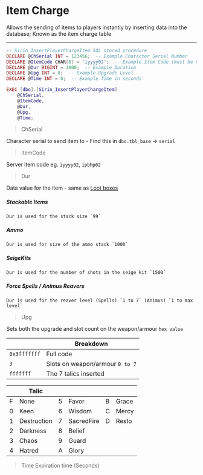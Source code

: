 # Item Charge

Allows the sending of items to players instantly by inserting data into the database; Known as the item charge table

***



```lua
-- Sirin_InsertPlayerChargeItem SQL stored procedure
DECLARE @ChSerial INT = 123456;  -- Example Character Serial Number
DECLARE @ItemCode CHAR(8) = 'iyyyy02';  -- Example Item Code (must be 8 characters)
DECLARE @Dur BIGINT = 1000;  -- Example Duration
DECLARE @Upg INT = 0;  -- Example Upgrade Level
DECLARE @Time INT = 0;  -- Example Time in seconds

EXEC [dbo].[Sirin_InsertPlayerChargeItem]
    @ChSerial,
    @ItemCode,
    @Dur,
    @Upg,
    @Time;
```

> ChSerial

Character serial to send item to - Find this in `dbo.tbl_base` → `serial`

> ItemCode

Server item code eg. `iyyyy02`, `ipbhp02` 

> Dur

Data value for the item - same as [Loot boxes](/lua/features/lootboxes.md#extra-item-data-stacks-summons-upgrades-ammo)

##### Stackable Items
    Dur is used for the stack size `99`
##### Ammo
    Dur is used for size of the ammo stack `1000`

##### SeigeKits
    Dur is used for the number of shots in the seige kit `1500`

##### Force Spells / Animus Reavers
    Dur is used for the reaver level (Spells) `1 to 7` (Animus) `1 to max level`

> Upg

Sets both the upgrade and slot count on the weapon/armour `hex value`

|   | Breakdown   |
|---|---|
| `0x3fffffff`  | Full code  |
| `3`  | Slots on weapon/armour  `0 to 7` |
| `fffffff`  | The 7 talics inserted  |

|   | Talic   | |  |    | |
|---|---|---|---|---|---|
| F  | None  | 5  | Favor  | B  | Grace  |
| 0  | Keen  | 6  | Wisdom  | C  | Mercy  |
| 1  | Destruction  | 7  | SacredFire  | D  | Resto  |
| 2  | Darkness  | 8  | Belief  |
| 3  | Chaos  | 9  | Guard  |
| 4  | Hatred  | A  | Glory  |


> Time
Expiration time (Seconds)
